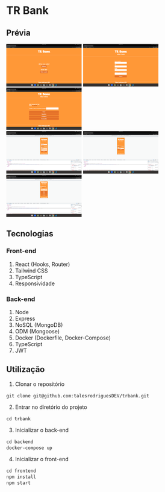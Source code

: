 # TR Bank

## Prévia

<img src="./desktop-home.png" width=200 /> <img src="./desktop-signin.png" width=200 /> <img src="./desktop-client.png" width=200 />
<br />
<img src="./mobile-signin.png" width=200 /> <img src="./mobile-login.png" width=200 /> <img src="./mobile-client.png" width=200 />

## Tecnologias

### Front-end
1. React (Hooks, Router)
2. Tailwind CSS
3. TypeScript
4. Responsividade

### Back-end
1. Node
2. Express
3. NoSQL (MongoDB)
4. ODM (Mongoose)
5. Docker (Dockerfile, Docker-Compose)
6. TypeScript
7. JWT

## Utilização

1. Clonar o repositório

```
git clone git@github.com:talesrodriguesDEV/trbank.git
```

2. Entrar no diretório do projeto

```
cd trbank
```

3. Inicializar o back-end

```
cd backend
docker-compose up
```

4. Inicializar o front-end

```
cd frontend
npm install
npm start
```
